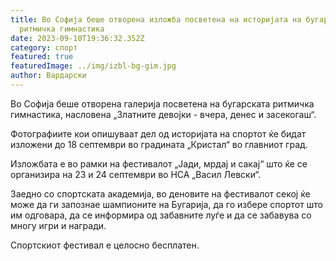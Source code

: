 ```yaml
---
title: Во Софија беше отворена изложба посветена на историјата на бугарската
  ритмичка гимнастика
date: 2023-09-10T19:36:32.352Z
category: спорт
featured: true
featuredImage: ../img/izbl-bg-gim.jpg
author: Вардарски
---
```

Во Софија беше отворена галерија посветена на бугарската ритмичка гимнастика, насловена „Златните девојки - вчера, денес и засекогаш“.

Фотографиите кои опишуваат дел од историјата на спортот ќе бидат изложени до 18 септември во градината „Кристал“ во главниот град.

Изложбата е во рамки на фестивалот „Јади, мрдај и сакај“ што ќе се организира на 23 и 24 септември во НСА „Васил Левски“.

Заедно со спортската академија, во деновите на фестивалот секој ќе може да ги запознае шампионите на Бугарија, да го избере спортот што им одговара, да се информира од забавните луѓе и да се забавува со многу игри и награди.

Спортскиот фестивал е целосно бесплатен.